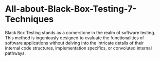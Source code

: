 # All-about-Black-Box-Testing-7-Techniques
Black Box Testing stands as a cornerstone in the realm of software testing. This method is ingeniously designed to evaluate the functionalities of software applications without delving into the intricate details of their internal code structures, implementation specifics, or convoluted internal pathways. 
